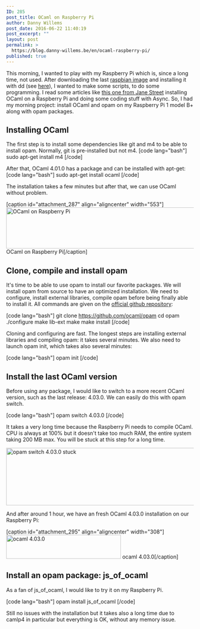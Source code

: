 ```yaml
---
ID: 285
post_title: OCaml on Raspberry Pi
author: Danny Willems
post_date: 2016-06-22 11:40:19
post_excerpt: ""
layout: post
permalink: >
  https://blog.danny-willems.be/en/ocaml-raspberry-pi/
published: true
---
```

This morning, I wanted to play with my Raspberry Pi which is, since a long time, not used. After downloading the last <a href="https://www.raspberrypi.org/downloads/raspbian/">raspbian image</a> and installing it with dd (see <a href="https://www.raspberrypi.org/documentation/installation/installing-images/README.md">here</a>), I wanted to make some scripts, to do some programming. I read some articles like <a href="https://blogs.janestreet.com/bootstrapping-ocamlasync-on-the-raspberry-pi/">this one from Jane Street</a> installing OCaml on a Raspberry Pi and doing some coding stuff with Async. So, I had my morning project: install OCaml and opam on my Raspberry Pi 1 model B+ along with opam packages.

<h2>Installing OCaml</h2>

The first step is to install some dependencies like git and m4 to be able to install opam. Normally, git is pre-installed but not m4.
[code lang="bash"]
sudo apt-get install m4
[/code]

After that, OCaml 4.01.0 has a package and can be installed with apt-get:
[code lang="bash"]
sudo apt-get install ocaml
[/code]

The installation takes a few minutes but after that, we can use OCaml without problem.

[caption id="attachment_287" align="aligncenter" width="553"]<a href="http://blog.danny-willems.be/wp-content/uploads/2016/06/Selection_003.png" rel="attachment wp-att-287"><img src="http://blog.danny-willems.be/wp-content/uploads/2016/06/Selection_003.png" alt="OCaml on Raspberry Pi" width="553" height="110" class="size-full wp-image-287" /></a> OCaml on Raspberry Pi[/caption]

<h2>Clone, compile and install opam</h2>

It's time to be able to use opam to install our favorite packages. We will install opam from source to have an optimized installation. We need to configure, install external libraries, compile opam before being finally able to install it. All commands are given on the <a href="https://github.com/ocaml/opam">official github repository</a>:

[code lang="bash"]
git clone https://github.com/ocaml/opam
cd opam
./configure
make lib-ext
make
make install
[/code]

Cloning and configuring are fast. The longest steps are installing external libraries and compiling opam: it takes several minutes.
We also need to launch opam init, which takes also several minutes:

[code lang="bash"]
opam init
[/code]

<h2>Install the last OCaml version</h2>

Before using any package, I would like to switch to a more recent OCaml version, such as the last release: 4.03.0. We can easily do this with opam switch.

[code lang="bash"]
opam switch 4.03.0
[/code]

It takes a very long time because the Raspberry Pi needs to compile OCaml. CPU is always at 100% but it doesn't take too much RAM, the entire system taking 200 MB max. You will be stuck at this step for a long time.

<a href="http://blog.danny-willems.be/wp-content/uploads/2016/06/Selection_004.png" rel="attachment wp-att-293"><img src="http://blog.danny-willems.be/wp-content/uploads/2016/06/Selection_004.png" alt="opam switch 4.03.0 stuck" width="651" height="154" class="size-full wp-image-293" /></a>

And after around 1 hour, we have an fresh OCaml 4.03.0 installation on our Raspberry Pi:

[caption id="attachment_295" align="aligncenter" width="308"]<a href="http://blog.danny-willems.be/wp-content/uploads/2016/06/Selection_001.png" rel="attachment wp-att-295"><img src="http://blog.danny-willems.be/wp-content/uploads/2016/06/Selection_001.png" alt="ocaml 4.03.0" width="308" height="64" class="size-full wp-image-295" /></a> ocaml 4.03.0[/caption]

<h2>Install an opam package: js_of_ocaml</h2>

As a fan of js_of_ocaml, I would like to try it on my Raspberry Pi.

[code lang="bash"]
opam install js_of_ocaml
[/code]

Still no issues with the installation but it takes also a long time due to camlp4 in particular but everything is OK, without any memory issue.
